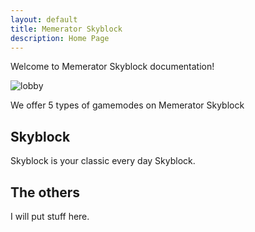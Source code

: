 ```yaml
---
layout: default
title: Memerator Skyblock
description: Home Page
---
```


Welcome to Memerator Skyblock documentation!

![lobby](images/lobby.png)

We offer 5 types of gamemodes on Memerator Skyblock

## Skyblock

Skyblock is your classic every day Skyblock.

## The others

I will put stuff here.
